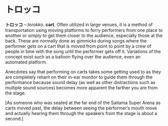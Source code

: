 # トロッコ

**トロッコ** – _torokko_. **cart**. Often utilized in large venues, it is a method of transportation using moving platforms to ferry performers from one place to another or simply to get them closer to the audience, especially those at the back. These are normally done as gimmicks during songs where the performer gets on a cart that is moved from point to point by a crew of people in time with the song until the performer gets off it. Variations of the concept exist such as a balloon flying over the audience, even an automated platform.

Anecdotes say that performing on carts takes some getting used to as they are completely reliant on their in-ear monitor to guide them through the performance because sound delay (as well as other distractions such as multiple sound sources) becomes more apparent the farther you are from the stage.

[As someone who was seated at the far end of the Saitama Super Arena as carts moved past, the delay between seeing the performer’s mouth move and actually hearing them through the speakers from the stage is about a second.]
